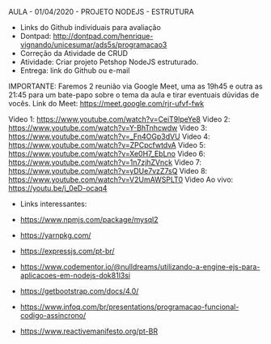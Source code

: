 AULA - 01/04/2020 - PROJETO NODEJS - ESTRUTURA

- ​Links do Github individuais para avaliação
- Dontpad: http://dontpad.com/henrique-vignando/unicesumar/ads5s/programacao3
- Correção da Atividade de CRUD
- Atividade: Criar projeto Petshop NodeJS estruturado.
- Entrega: link do Github ou e-mail

IMPORTANTE: Faremos 2 reunião via Google Meet, uma as 19h45 e outra as 21:45 para um bate-papo sobre o tema da aula e tirar eventuais dúvidas de vocês.
Link do Meet: https://meet.google.com/rjr-ufvf-fwk

Video 1: https://www.youtube.com/watch?v=CeiT9lpeYe8
Video 2: https://www.youtube.com/watch?v=Y-BhTnhcwdw
Video 3: https://www.youtube.com/watch?v=_Fn4OGp3dVU
Video 4: https://www.youtube.com/watch?v=ZPCpcfwtdvA
Video 5: https://www.youtube.com/watch?v=Xe0H7_EbLno
Video 6: https://www.youtube.com/watch?v=1n7zjhZVnck
Video 7: https://www.youtube.com/watch?v=yDUe7vzZ7sQ
Video 8: https://www.youtube.com/watch?v=V2UmAWSPLT0
Video Ao vivo: https://youtu.be/j_0eD-ocaq4


- Links interessantes:
- https://www.npmjs.com/package/mysql2
- https://yarnpkg.com/
- https://expressjs.com/pt-br/
- https://www.codementor.io/@nulldreams/utilizando-a-engine-ejs-para-aplicacoes-em-nodejs-dok81l3si
- https://getbootstrap.com/docs/4.0/
- https://www.infoq.com/br/presentations/programacao-funcional-codigo-assincrono/

- https://www.reactivemanifesto.org/pt-BR



